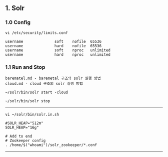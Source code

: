 ## 1. Solr

### 1.0 Config

```
vi /etc/security/limits.conf

username              soft    nofile  65536
username              hard    nofile  65536
username              soft    nproc   unlimited
username              hard    nproc   unlimited
```

### 1.1 Run and Stop
```
barematel.md - baremetal 구조의 solr 실행 방법
cloud.md - cloud 구조의 solr 실행 방법
```

```
~/solr/bin/solr start -cloud
```
```
~/solr/bin/solr stop
```
<hr/>

```
vi ~/solr/bin/solr.in.sh

#SOLR_HEAP="512m"
SOLR_HEAP="16g"

# Add to end
# Zookeeper config
. /home/$("whoami")/solr_zookeeper/*.conf
```

<hr/>
